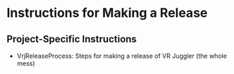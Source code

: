 # Instructions for Making a Release #

## Project-Specific Instructions ##

  * VrjReleaseProcess: Steps for making a release of VR Juggler (the whole mess)